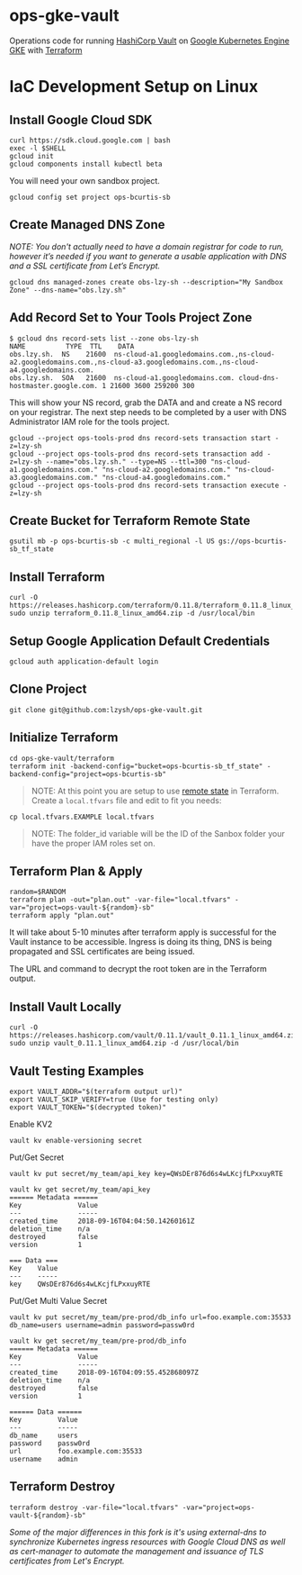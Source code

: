 # ops-gke-vault
Operations code for running [HashiCorp Vault](https://www.vaultproject.io) on [Google Kubernetes Engine GKE](https://cloud.google.com/kubernetes-engine) with [Terraform](https://www.terraform.io)
# IaC Development Setup on Linux
## Install Google Cloud SDK
```none
curl https://sdk.cloud.google.com | bash
exec -l $SHELL
gcloud init
gcloud components install kubectl beta
```
You will need your own sandbox project.
```none
gcloud config set project ops-bcurtis-sb
```
## Create Managed DNS Zone
*NOTE: You don't actually need to have a domain registrar for code to run, however it’s needed if you want to generate a usable application with DNS and a SSL certificate from Let’s Encrypt.*
```none
gcloud dns managed-zones create obs-lzy-sh --description="My Sandbox Zone" --dns-name="obs.lzy.sh"
```
## Add Record Set to Your Tools Project Zone
```none
$ gcloud dns record-sets list --zone obs-lzy-sh
NAME          TYPE  TTL    DATA
obs.lzy.sh.  NS    21600  ns-cloud-a1.googledomains.com.,ns-cloud-a2.googledomains.com.,ns-cloud-a3.googledomains.com.,ns-cloud-a4.googledomains.com.
obs.lzy.sh.  SOA   21600  ns-cloud-a1.googledomains.com. cloud-dns-hostmaster.google.com. 1 21600 3600 259200 300
```
This will show your NS record, grab the DATA and and create a NS record on your registrar. The next step needs to be completed by a user with DNS Administrator IAM role for the tools project.
```none
gcloud --project ops-tools-prod dns record-sets transaction start -z=lzy-sh
gcloud --project ops-tools-prod dns record-sets transaction add -z=lzy-sh --name="obs.lzy.sh." --type=NS --ttl=300 "ns-cloud-a1.googledomains.com." "ns-cloud-a2.googledomains.com." "ns-cloud-a3.googledomains.com." "ns-cloud-a4.googledomains.com."
gcloud --project ops-tools-prod dns record-sets transaction execute -z=lzy-sh
```
## Create Bucket for Terraform Remote State
```none
gsutil mb -p ops-bcurtis-sb -c multi_regional -l US gs://ops-bcurtis-sb_tf_state
```
## Install Terraform
```none
curl -O https://releases.hashicorp.com/terraform/0.11.8/terraform_0.11.8_linux_amd64.zip
sudo unzip terraform_0.11.8_linux_amd64.zip -d /usr/local/bin
```
## Setup Google Application Default Credentials
```none
gcloud auth application-default login
```
## Clone Project
```none
git clone git@github.com:lzysh/ops-gke-vault.git
```
## Initialize Terraform
```none
cd ops-gke-vault/terraform
terraform init -backend-config="bucket=ops-bcurtis-sb_tf_state" -backend-config="project=ops-bcurtis-sb"
```
> NOTE: At this point you are setup to use [remote state](https://www.terraform.io/docs/state/remote.html) in Terraform. 
Create a `local.tfvars` file and edit to fit you needs:
```none
cp local.tfvars.EXAMPLE local.tfvars
```
>NOTE: The folder_id variable will be the ID of the Sanbox folder your have the proper IAM roles set on.
## Terraform Plan & Apply
```none
random=$RANDOM
terraform plan -out="plan.out" -var-file="local.tfvars" -var="project=ops-vault-${random}-sb"
terraform apply "plan.out"
```
It will take about 5-10 minutes after terraform apply is successful for the Vault instance to be accessible. Ingress is doing its thing, DNS is being propagated and SSL certificates are being issued.

The URL and command to decrypt the root token are in the Terraform output.

## Install Vault Locally 
```none
curl -O https://releases.hashicorp.com/vault/0.11.1/vault_0.11.1_linux_amd64.zip
sudo unzip vault_0.11.1_linux_amd64.zip -d /usr/local/bin
```
## Vault Testing Examples
```none
export VAULT_ADDR="$(terraform output url)"
export VAULT_SKIP_VERIFY=true (Use for testing only)
export VAULT_TOKEN="$(decrypted token)"
```
Enable KV2
```none
vault kv enable-versioning secret
```
Put/Get Secret
```none
vault kv put secret/my_team/api_key key=QWsDEr876d6s4wLKcjfLPxxuyRTE

vault kv get secret/my_team/api_key
====== Metadata ======
Key              Value
---              -----
created_time     2018-09-16T04:04:50.14260161Z
deletion_time    n/a
destroyed        false
version          1

=== Data ===
Key    Value
---    -----
key    QWsDEr876d6s4wLKcjfLPxxuyRTE
```
Put/Get Multi Value Secret
```none
vault kv put secret/my_team/pre-prod/db_info url=foo.example.com:35533 db_name=users username=admin password=passw0rd

vault kv get secret/my_team/pre-prod/db_info
====== Metadata ======
Key              Value
---              -----
created_time     2018-09-16T04:09:55.452868097Z
deletion_time    n/a
destroyed        false
version          1

====== Data ======
Key         Value
---         -----
db_name     users
password    passw0rd
url         foo.example.com:35533
username    admin
```
## Terraform Destroy
```none
terraform destroy -var-file="local.tfvars" -var="project=ops-vault-${random}-sb"
```
*Some of the major differences in this fork is it's using external-dns to synchronize Kubernetes ingress resources with Google Cloud DNS as well as cert-manager to automate the management and issuance of TLS certificates from Let's Encrypt.*
